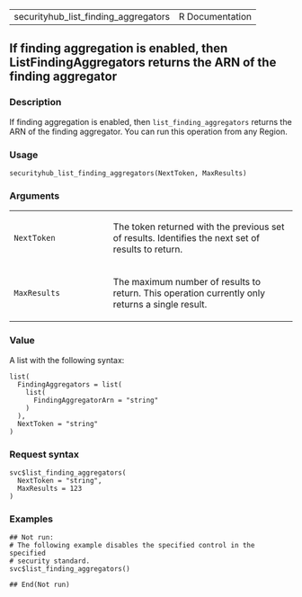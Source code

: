 <table style="width: 100%;">
<tbody>
<tr class="odd">
<td>securityhub_list_finding_aggregators</td>
<td style="text-align: right;">R Documentation</td>
</tr>
</tbody>
</table>

## If finding aggregation is enabled, then ListFindingAggregators returns the ARN of the finding aggregator

### Description

If finding aggregation is enabled, then `list_finding_aggregators`
returns the ARN of the finding aggregator. You can run this operation
from any Region.

### Usage

    securityhub_list_finding_aggregators(NextToken, MaxResults)

### Arguments

<table>
<colgroup>
<col style="width: 35%" />
<col style="width: 65%" />
</colgroup>
<tbody>
<tr class="odd">
<td><code
id="securityhub_list_finding_aggregators_:_NextToken">NextToken</code></td>
<td><p>The token returned with the previous set of results. Identifies
the next set of results to return.</p></td>
</tr>
<tr class="even">
<td><code
id="securityhub_list_finding_aggregators_:_MaxResults">MaxResults</code></td>
<td><p>The maximum number of results to return. This operation currently
only returns a single result.</p></td>
</tr>
</tbody>
</table>

### Value

A list with the following syntax:

    list(
      FindingAggregators = list(
        list(
          FindingAggregatorArn = "string"
        )
      ),
      NextToken = "string"
    )

### Request syntax

    svc$list_finding_aggregators(
      NextToken = "string",
      MaxResults = 123
    )

### Examples

    ## Not run: 
    # The following example disables the specified control in the specified
    # security standard.
    svc$list_finding_aggregators()

    ## End(Not run)
